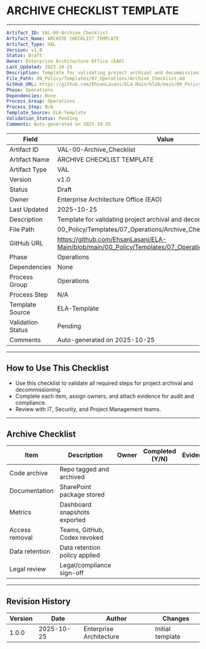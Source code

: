 
# ARCHIVE CHECKLIST TEMPLATE

---
```yaml
Artifact_ID: VAL-00-Archive_Checklist
Artifact_Name: ARCHIVE CHECKLIST TEMPLATE
Artifact_Type: VAL
Version: v1.0
Status: Draft
Owner: Enterprise Architecture Office (EAO)
Last_Updated: 2025-10-25
Description: Template for validating project archival and decommissioning in ELA projects
File_Path: 00_Policy/Templates/07_Operations/Archive_Checklist.md
GitHub_URL: https://github.com/EhsanLasani/ELA-Main/blob/main/00_Policy/Templates/07_Operations/Archive_Checklist.md
Phase: Operations
Dependencies: None
Process_Group: Operations
Process_Step: N/A
Template_Source: ELA-Template
Validation_Status: Pending
Comments: Auto-generated on 2025-10-25
```

| **Field**         | **Value**                                                                 |
|-------------------|---------------------------------------------------------------------------|
| Artifact ID       | VAL-00-Archive_Checklist                                                  |
| Artifact Name     | ARCHIVE CHECKLIST TEMPLATE                                                |
| Artifact Type     | VAL                                                                       |
| Version           | v1.0                                                                      |
| Status            | Draft                                                                     |
| Owner             | Enterprise Architecture Office (EAO)                                      |
| Last Updated      | 2025-10-25                                                                |
| Description       | Template for validating project archival and decommissioning              |
| File Path         | 00_Policy/Templates/07_Operations/Archive_Checklist.md                    |
| GitHub URL        | https://github.com/EhsanLasani/ELA-Main/blob/main/00_Policy/Templates/07_Operations/Archive_Checklist.md |
| Phase             | Operations                                                                |
| Dependencies      | None                                                                      |
| Process Group     | Operations                                                                |
| Process Step      | N/A                                                                       |
| Template Source   | ELA-Template                                                              |
| Validation Status | Pending                                                                   |
| Comments          | Auto-generated on 2025-10-25                                              |

---

## How to Use This Checklist
- Use this checklist to validate all required steps for project archival and decommissioning.
- Complete each item, assign owners, and attach evidence for audit and compliance.
- Review with IT, Security, and Project Management teams.

---

## Archive Checklist
| Item              | Description                        | Owner | Completed (Y/N) | Evidence/Link           |
|-------------------|------------------------------------|-------|-----------------|------------------------|
| Code archive      | Repo tagged and archived           |       |                 |                        |
| Documentation     | SharePoint package stored          |       |                 |                        |
| Metrics           | Dashboard snapshots exported       |       |                 |                        |
| Access removal    | Teams, GitHub, Codex revoked       |       |                 |                        |
| Data retention    | Data retention policy applied      |       |                 |                        |
| Legal review      | Legal/compliance sign-off          |       |                 |                        |

---

## Revision History
| Version | Date       | Author                  | Changes         |
|---------|------------|-------------------------|-----------------|
| 1.0.0   | 2025-10-25 | Enterprise Architecture | Initial template|

